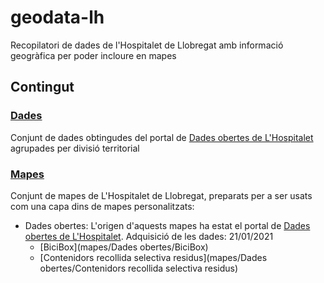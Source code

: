 # geodata-lh
Recopilatori de dades de l'Hospitalet de Llobregat amb informació geogràfica per poder incloure en mapes 

## Contingut

### [Dades](./dades)
Conjunt de dades obtingudes del portal de [Dades obertes de L'Hospitalet](https://opendata.l-h.cat/) agrupades per divisió territorial

### [Mapes](./mapes)
Conjunt de mapes de L'Hospitalet de Llobregat, preparats per a ser usats com una capa dins de mapes personalitzats:

* Dades obertes: L'origen d'aquests mapes ha estat el portal de [Dades obertes de L'Hospitalet](https://opendata.l-h.cat/). Adquisició de les dades: 21/01/2021
  * [BiciBox](mapes/Dades obertes/BiciBox)
  * [Contenidors recollida selectiva residus](mapes/Dades obertes/Contenidors recollida selectiva residus)

